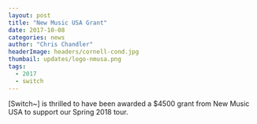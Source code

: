 ```yaml
---
layout: post
title: "New Music USA Grant"
date: 2017-10-08
categories: news
author: "Chris Chandler"
headerImage: headers/cornell-cond.jpg
thumbail: updates/logo-nmusa.png
tags:
  - 2017
  - switch
---
```


[Switch~] is thrilled to have been awarded a $4500 grant from New Music USA to support our Spring 2018 tour.
